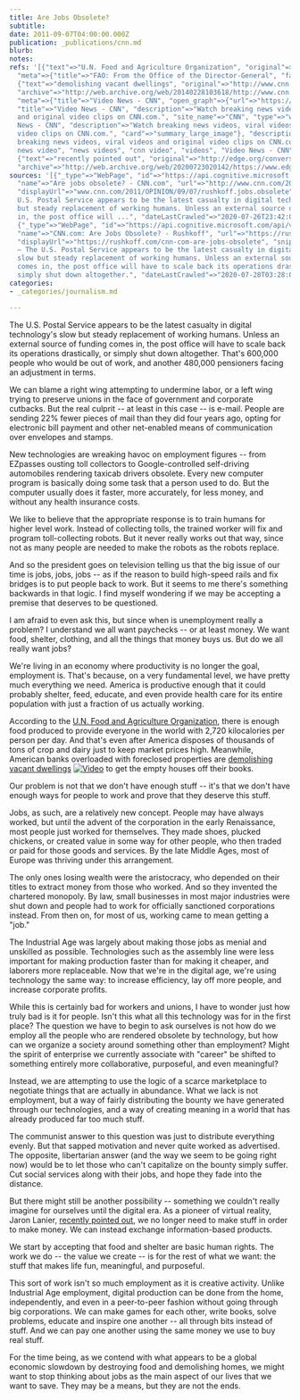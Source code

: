 ```yaml
---
title: Are Jobs Obsolete?
subtitle: 
date: 2011-09-07T04:00:00.000Z
publication: _publications/cnn.md
blurb: 
notes: 
refs: '[{"text"=>"U.N. Food and Agriculture Organization", "original"=>"http://www.fao.org/dg/1999/millen-e.htm",
  "meta"=>{"title"=>"FAO: From the Office of the Director-General", "favicon"=>"http://www.fao.org/favicon.ico"}},
  {"text"=>"demolishing vacant dwellings", "original"=>"http://www.cnn.com/video/#/video/bestoftv/2009/05/05/nr.bank.demolishes.home.cnn?iref=allsearch",
  "archive"=>"http://web.archive.org/web/20140228103618/http://www.cnn.com/video/",
  "meta"=>{"title"=>"Video News - CNN", "open_graph"=>{"url"=>"https://www.cnn.com/videos",
  "title"=>"Video News - CNN", "description"=>"Watch breaking news videos, viral videos
  and original video clips on CNN.com.", "site_name"=>"CNN", "type"=>"website"}, "twitter_card"=>{"title"=>"Video
  News - CNN", "description"=>"Watch breaking news videos, viral videos and original
  video clips on CNN.com.", "card"=>"summary_large_image"}, "description"=>"Watch
  breaking news videos, viral videos and original video clips on CNN.com.", "keywords"=>["breaking
  news video", "news videos", "cnn video", "videos", "Video News - CNN"], "favicon"=>"http://www.cnn.com/favicon.ico"}},
  {"text"=>"recently pointed out", "original"=>"http://edge.org/conversation/the-local-global-flip",
  "archive"=>"http://web.archive.org/web/20200723020142/https://www.edge.org/conversation/the-local-global-flip"}]'
sources: '[{"_type"=>"WebPage", "id"=>"https://api.cognitive.microsoft.com/api/v7/#WebPages.0",
  "name"=>"Are jobs obsolete? - CNN.com", "url"=>"http://www.cnn.com/2011/OPINION/09/07/rushkoff.jobs.obsolete/index.html",
  "displayUrl"=>"www.cnn.com/2011/OPINION/09/07/rushkoff.jobs.obsolete", "snippet"=>"The
  U.S. Postal Service appears to be the latest casualty in digital technology''s slow
  but steady replacement of working humans. Unless an external source of funding comes
  in, the post office will ...", "dateLastCrawled"=>"2020-07-26T23:42:00.0000000Z"},
  {"_type"=>"WebPage", "id"=>"https://api.cognitive.microsoft.com/api/v7/#WebPages.1",
  "name"=>"CNN.com: Are Jobs Obsolete? - Rushkoff", "url"=>"https://rushkoff.com/cnn-com-are-jobs-obsolete/",
  "displayUrl"=>"https://rushkoff.com/cnn-com-are-jobs-obsolete", "snippet"=>"(CNN)
  — The U.S. Postal Service appears to be the latest casualty in digital technology’s
  slow but steady replacement of working humans. Unless an external source of funding
  comes in, the post office will have to scale back its operations drastically, or
  simply shut down altogether.", "dateLastCrawled"=>"2020-07-28T03:28:00.0000000Z"}]'
categories:
- _categories/journalism.md

---
```

The U.S. Postal Service appears to be the latest casualty in digital technology's slow but steady replacement of working humans. Unless an external source of funding comes in, the post office will have to scale back its operations drastically, or simply shut down altogether. That's 600,000 people who would be out of work, and another 480,000 pensioners facing an adjustment in terms.

We can blame a right wing attempting to undermine labor, or a left wing trying to preserve unions in the face of government and corporate cutbacks. But the real culprit -- at least in this case -- is e-mail. People are sending 22% fewer pieces of mail than they did four years ago, opting for electronic bill payment and other net-enabled means of communication over envelopes and stamps.

New technologies are wreaking havoc on employment figures -- from EZpasses ousting toll collectors to Google-controlled self-driving automobiles rendering taxicab drivers obsolete. Every new computer program is basically doing some task that a person used to do. But the computer usually does it faster, more accurately, for less money, and without any health insurance costs.

We like to believe that the appropriate response is to train humans for higher level work. Instead of collecting tolls, the trained worker will fix and program toll-collecting robots. But it never really works out that way, since not as many people are needed to make the robots as the robots replace.

And so the president goes on television telling us that the big issue of our time is jobs, jobs, jobs -- as if the reason to build high-speed rails and fix bridges is to put people back to work. But it seems to me there's something backwards in that logic. I find myself wondering if we may be accepting a premise that deserves to be questioned.

I am afraid to even ask this, but since when is unemployment really a problem? I understand we all want paychecks -- or at least money. We want food, shelter, clothing, and all the things that money buys us. But do we all really want jobs?

We're living in an economy where productivity is no longer the goal, employment is. That's because, on a very fundamental level, we have pretty much everything we need. America is productive enough that it could probably shelter, feed, educate, and even provide health care for its entire population with just a fraction of us actually working.

According to the [U.N. Food and Agriculture Organization](http://www.fao.org/dg/1999/millen-e.htm), there is enough food produced to provide everyone in the world with 2,720 kilocalories per person per day. And that's even after America disposes of thousands of tons of crop and dairy just to keep market prices high. Meanwhile, American banks overloaded with foreclosed properties are [demolishing vacant dwellings](http://www.cnn.com/video/#/video/bestoftv/2009/05/05/nr.bank.demolishes.home.cnn?iref=allsearch) [![Video](http://i.cdn.turner.com/cnn/.element/img/3.0/global/icons/video_icon.gif)](http://www.cnn.com/video/#/video/bestoftv/2009/05/05/nr.bank.demolishes.home.cnn?iref=allsearch) to get the empty houses off their books.

Our problem is not that we don't have enough stuff -- it's that we don't have enough ways for people to work and prove that they deserve this stuff.

Jobs, as such, are a relatively new concept. People may have always worked, but until the advent of the corporation in the early Renaissance, most people just worked for themselves. They made shoes, plucked chickens, or created value in some way for other people, who then traded or paid for those goods and services. By the late Middle Ages, most of Europe was thriving under this arrangement.

The only ones losing wealth were the aristocracy, who depended on their titles to extract money from those who worked. And so they invented the chartered monopoly. By law, small businesses in most major industries were shut down and people had to work for officially sanctioned corporations instead. From then on, for most of us, working came to mean getting a "job."

The Industrial Age was largely about making those jobs as menial and unskilled as possible. Technologies such as the assembly line were less important for making production faster than for making it cheaper, and laborers more replaceable. Now that we're in the digital age, we're using technology the same way: to increase efficiency, lay off more people, and increase corporate profits.

While this is certainly bad for workers and unions, I have to wonder just how truly bad is it for people. Isn't this what all this technology was for in the first place? The question we have to begin to ask ourselves is not how do we employ all the people who are rendered obsolete by technology, but how can we organize a society around something other than employment? Might the spirit of enterprise we currently associate with "career" be shifted to something entirely more collaborative, purposeful, and even meaningful?

Instead, we are attempting to use the logic of a scarce marketplace to negotiate things that are actually in abundance. What we lack is not employment, but a way of fairly distributing the bounty we have generated through our technologies, and a way of creating meaning in a world that has already produced far too much stuff.

The communist answer to this question was just to distribute everything evenly. But that sapped motivation and never quite worked as advertised. The opposite, libertarian answer (and the way we seem to be going right now) would be to let those who can't capitalize on the bounty simply suffer. Cut social services along with their jobs, and hope they fade into the distance.

But there might still be another possibility -- something we couldn't really imagine for ourselves until the digital era. As a pioneer of virtual reality, Jaron Lanier, [recently pointed out](http://edge.org/conversation/the-local-global-flip), we no longer need to make stuff in order to make money. We can instead exchange information-based products.

We start by accepting that food and shelter are basic human rights. The work we do -- the value we create -- is for the rest of what we want: the stuff that makes life fun, meaningful, and purposeful.

This sort of work isn't so much employment as it is creative activity. Unlike Industrial Age employment, digital production can be done from the home, independently, and even in a peer-to-peer fashion without going through big corporations. We can make games for each other, write books, solve problems, educate and inspire one another -- all through bits instead of stuff. And we can pay one another using the same money we use to buy real stuff.

For the time being, as we contend with what appears to be a global economic slowdown by destroying food and demolishing homes, we might want to stop thinking about jobs as the main aspect of our lives that we want to save. They may be a means, but they are not the ends.